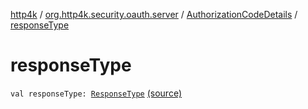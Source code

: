 [http4k](../../index.md) / [org.http4k.security.oauth.server](../index.md) / [AuthorizationCodeDetails](index.md) / [responseType](./response-type.md)

# responseType

`val responseType: `[`ResponseType`](../../org.http4k.security/-response-type/index.md) [(source)](https://github.com/http4k/http4k/blob/master/http4k-security-oauth/src/main/kotlin/org/http4k/security/oauth/server/AuthorizationCodes.kt#L32)